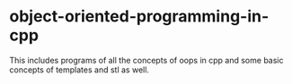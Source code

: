 # object-oriented-programming-in-cpp
This includes programs of all the concepts of oops in cpp and some basic concepts of templates and stl as well.
